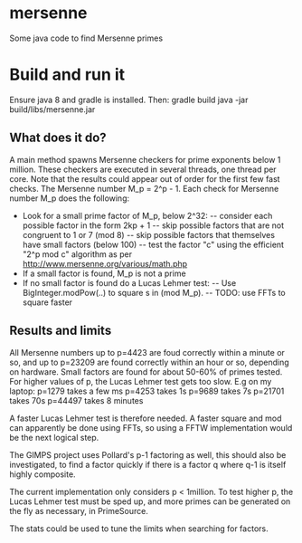 # mersenne
Some java code to find Mersenne primes

# Build and run it
Ensure java 8 and gradle is installed. Then:
gradle build
java -jar build/libs/mersenne.jar

## What does it do?
A main method spawns Mersenne checkers for prime exponents below 1 million.
These checkers are executed in several threads, one thread per core.
Note that the results could appear out of order for the first few fast checks.
The Mersenne number M_p = 2^p - 1.
Each check for Mersenne number M_p does the following:
- Look for a small prime factor of M_p, below 2^32:
-- consider each possible factor in the form 2kp + 1
-- skip possible factors that are not congruent to 1 or 7 (mod 8)
-- skip possible factors that themselves have small factors (below 100)
-- test the factor "c" using the efficient "2^p mod c" algorithm as per http://www.mersenne.org/various/math.php
- If a small factor is found, M_p is not a prime
- If no small factor is found do a Lucas Lehmer test:
-- Use BigInteger.modPow(..) to square s in (mod M_p).
-- TODO: use FFTs to square faster

## Results and limits
All Mersenne numbers up to p=4423 are foud correctly within a minute or so, and
up to p=23209 are found correctly within an hour or so, depending on hardware.
Small factors are found for about 50-60% of primes tested.
For higher values of p, the Lucas Lehmer test gets too slow. E.g on my laptop:
p=1279 takes a few ms
p=4253 takes 1s
p=9689 takes 7s
p=21701 takes 70s
p=44497 takes 8 minutes

A faster Lucas Lehmer test is therefore needed. A faster square and mod can
apparently be done using FFTs, so using a FFTW implementation would be 
the next logical step.

The GIMPS project uses Pollard's p-1 factoring as well, this should also be investigated,
to find a factor quickly if there is a factor q where q-1 is itself highly composite.

The current implementation only considers p < 1million. To test higher p, the
Lucas Lehmer test must be sped up, and more primes can be generated on the fly
as necessary, in PrimeSource.

The stats could be used to tune the limits when searching for factors.
